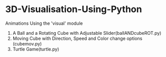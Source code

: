 # 3D-Visualisation-Using-Python
Animations Using the 'visual' module
1. A Ball and a Rotating Cube with Adjustable Slider(ballANDcubeROT.py)
2. Moving Cube with Direction, Speed and Color change options (cubemov.py)
3. Turtle Game(turtle.py)
